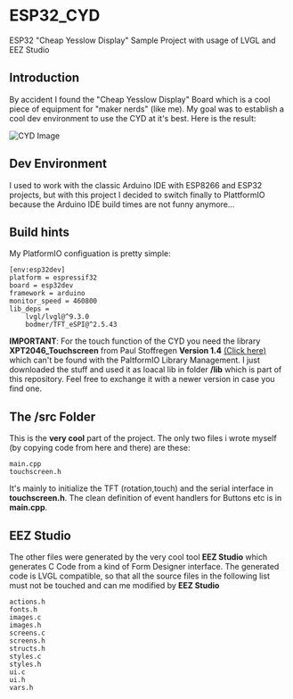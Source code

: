 # ESP32_CYD
ESP32 "Cheap Yesslow Display" Sample Project with usage of LVGL and EEZ Studio

## Introduction
By accident I found the "Cheap Yesslow Display" Board which is a cool piece of equipment for "maker nerds" (like me). My goal was to establish a cool dev environment to use the CYD at it's best. Here is the result:

![CYD Image](IMAGES/cyd.png)

## Dev Environment
I used to work with the classic Arduino IDE with ESP8266 and ESP32 projects, but with this project I decided to switch finally to PlattformIO because the Arduino IDE build times are not funny anymore...

## Build hints
My PlatformIO configuation is pretty simple:

```
[env:esp32dev]
platform = espressif32
board = esp32dev
framework = arduino
monitor_speed = 460800
lib_deps = 
	lvgl/lvgl@^9.3.0
	bodmer/TFT_eSPI@^2.5.43
```
**IMPORTANT**: For the touch function of the CYD you need the library **XPT2046_Touchscreen** from Paul Stoffregen **Version 1.4** [(Click here)](https://github.com/PaulStoffregen/XPT2046_Touchscreen) which can't be found with the PaltformIO Library Management. I just downloaded the stuff and used it as loacal lib in folder **/lib** which is part of this repository. Feel free to exchange it with a newer version in case you find one.

## The /src Folder
This is the **very cool** part of the project. The only two files i wrote myself (by copying code from here and there) are these:

```
main.cpp
touchscreen.h
```
It's mainly to initialize the TFT (rotation,touch) and the serial interface in **touchscreen.h**. The clean definition of event handlers for Buttons etc is in **main.cpp**.

## EEZ Studio

The other files were generated by the very cool tool **EEZ Studio** which generates C Code from a kind of Form Designer interface. The generated code is LVGL compatible, so that all the source files in the following list must not be touched and can me modified by **EEZ Studio**

```
actions.h
fonts.h
images.c
images.h
screens.c
screens.h
structs.h
styles.c
styles.h
ui.c
ui.h
vars.h
```

